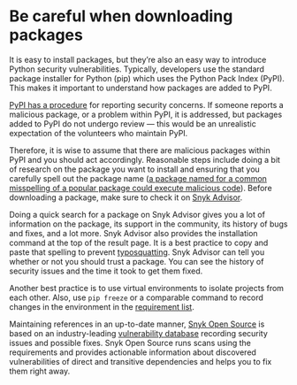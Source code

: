 # Be careful when downloading packages

It is easy to install packages, but they’re also an easy way to introduce Python security vulnerabilities. Typically, developers use the standard package installer for Python (pip) which uses the Python Pack Index (PyPI). This makes it important to understand how packages are added to PyPI.

[PyPI has a procedure](https://pypi.org/security/) for reporting security concerns. If someone reports a malicious package, or a problem within PyPI, it is addressed, but packages added to PyPI do not undergo review — this would be an unrealistic expectation of the volunteers who maintain PyPI.

Therefore, it is wise to assume that there are malicious packages within PyPI and you should act accordingly. Reasonable steps include doing a bit of research on the package you want to install and ensuring that you carefully spell out the package name ([a package named for a common misspelling of a popular package could execute malicious code](https://www.theregister.com/2021/03/02/python_pypi_purges/)). Before downloading a package, make sure to check it on [Snyk Advisor](https://snyk.io/advisor/).

Doing a quick search for a package on Snyk Advisor gives you a lot of information on the package, its support in the community, its history of bugs and fixes, and a lot more. Snyk Advisor also provides the installation command at the top of the result page. It is a best practice to copy and paste that spelling to prevent [typosquatting](https://snyk.io/blog/typosquatting-attacks/). Snyk Advisor can tell you whether or not you should trust a package. You can see the history of security issues and the time it took to get them fixed. 

Another best practice is to use virtual environments to isolate projects from each other. Also, use `pip freeze` or a comparable command to record changes in the environment in the [requirement list](https://pip.pypa.io/en/stable/user_guide/#requirements-files).

Maintaining references in an up-to-date manner, [Snyk Open Source](https://snyk.io/product/open-source-security-management/) is based on an industry-leading [vulnerability database](https://security.snyk.io/) recording security issues and possible fixes. Snyk Open Source runs scans using the requirements and provides actionable information about discovered vulnerabilities of direct and transitive dependencies and helps you to fix them right away.